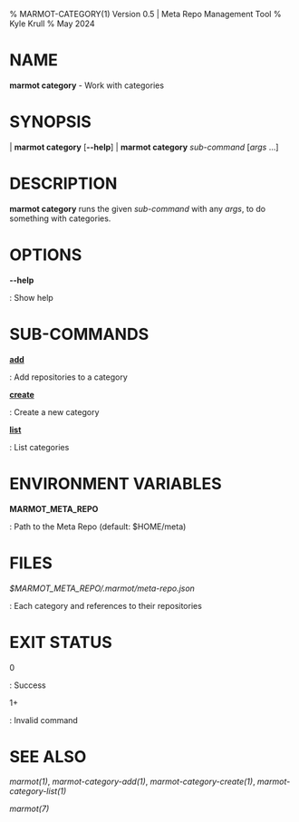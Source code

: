 % MARMOT-CATEGORY(1) Version 0.5 | Meta Repo Management Tool
% Kyle Krull
% May 2024

# NAME

**marmot category** - Work with categories

# SYNOPSIS

| **marmot category** [**\-\-help**]
| **marmot category** *sub-command* [*args* ...]

# DESCRIPTION

**marmot category** runs the given *sub-command* with any *args*, to do something with categories.

# OPTIONS

**-\-help**

: Show help

# SUB-COMMANDS

[**add**](./marmot-category-add.1.md)

: Add repositories to a category

[**create**](./marmot-category-create.1.md)

: Create a new category

[**list**](./marmot-category-list.1.md)

: List categories

# ENVIRONMENT VARIABLES

**MARMOT_META_REPO**

: Path to the Meta Repo (default: $HOME/meta)

# FILES

*$MARMOT_META_REPO/.marmot/meta-repo.json*

: Each category and references to their repositories

# EXIT STATUS

0

: Success

1+

: Invalid command

# SEE ALSO

*marmot(1)*, *marmot-category-add(1)*, *marmot-category-create(1)*, *marmot-category-list(1)*

*marmot(7)*
